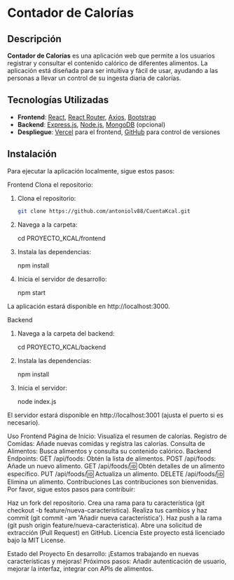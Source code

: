 # Contador de Calorías


## Descripción

**Contador de Calorías** es una aplicación web que permite a los usuarios registrar y consultar el contenido calórico de diferentes alimentos. La aplicación está diseñada para ser intuitiva y fácil de usar, ayudando a las personas a llevar un control de su ingesta diaria de calorías.

## Tecnologías Utilizadas

- **Frontend**: [React](https://reactjs.org/), [React Router](https://reactrouter.com/), [Axios](https://axios-http.com/), [Bootstrap](https://getbootstrap.com/)
- **Backend**: [Express.js](https://expressjs.com/), [Node.js](https://nodejs.org/), [MongoDB](https://www.mongodb.com/) (opcional)
- **Despliegue**: [Vercel](https://vercel.com/) para el frontend, [GitHub](https://github.com/) para control de versiones

## Instalación

Para ejecutar la aplicación localmente, sigue estos pasos:

Frontend
Clona el repositorio:

1. Clona el repositorio:
   ```bash
   git clone https://github.com/antoniolv88/CuentaKcal.git

2. Navega a la carpeta:

    cd PROYECTO_KCAL/frontend

3. Instala las dependencias:

    npm install

4. Inicia el servidor de desarrollo:

    npm start

La aplicación estará disponible en http://localhost:3000.

Backend 

1. Navega a la carpeta del backend:

    cd PROYECTO_KCAL/backend

2. Instala las dependencias:

    npm install

3. Inicia el servidor:

    node index.js

El servidor estará disponible en http://localhost:3001 (ajusta el puerto si es necesario).

Uso
Frontend
Página de Inicio: Visualiza el resumen de calorías.
Registro de Comidas: Añade nuevas comidas y registra las calorías.
Consulta de Alimentos: Busca alimentos y consulta su contenido calórico.
Backend 
Endpoints:
GET /api/foods: Obtén la lista de alimentos.
POST /api/foods: Añade un nuevo alimento.
GET /api/foods/:id: Obtén detalles de un alimento específico.
PUT /api/foods/:id: Actualiza un alimento.
DELETE /api/foods/:id: Elimina un alimento.
Contribuciones
Las contribuciones son bienvenidas. Por favor, sigue estos pasos para contribuir:

Haz un fork del repositorio.
Crea una rama para tu característica (git checkout -b feature/nueva-caracteristica).
Realiza tus cambios y haz commit (git commit -am 'Añadir nueva característica').
Haz push a la rama (git push origin feature/nueva-caracteristica).
Abre una solicitud de extracción (Pull Request) en GitHub.
Licencia
Este proyecto está licenciado bajo la MIT License.


Estado del Proyecto
En desarrollo: ¡Estamos trabajando en nuevas características y mejoras!
Próximos pasos: Añadir autenticación de usuario, mejorar la interfaz, integrar con APIs de alimentos.